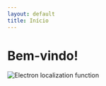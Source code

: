 ```yaml
---
layout: default
title: Início
---
```


# Bem-vindo!
![Electron localization function](/assets/NbNiSi_ELF_110.jpg)
